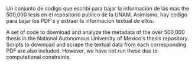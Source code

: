 Un conjunto de codigo que escribi para bajar la informacion de las mas the 500,000 tesis en el repositorio publico de la UNAM. Asimismo, hay codigo para bajar los PDF's y extraer la informacion textual de ellos.  

A set of code to download and analyze the metadata of the over 500,000 thesis in the National Autonomous University of Mexico's thesis repository. Scripts to download and scrape the textual data from each corresponding PDF are also included. However, we have not run these due to computational constraints.
